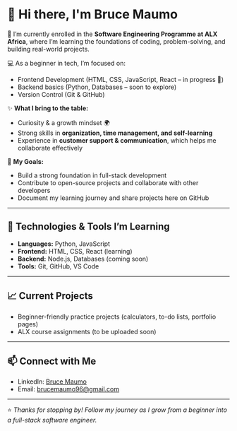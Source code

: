 # 👋 Hi there, I'm Bruce Maumo  

🌱 I’m currently enrolled in the **Software Engineering Programme at ALX Africa**, where I’m learning the foundations of coding, problem-solving, and building real-world projects.  

💻 As a beginner in tech, I’m focused on:
- Frontend Development (HTML, CSS, JavaScript, React – in progress 🚀)
- Backend basics (Python, Databases – soon to explore)  
- Version Control (Git & GitHub)  

✨ **What I bring to the table:**
- Curiosity & a growth mindset 🌍  
- Strong skills in **organization, time management, and self-learning**  
- Experience in **customer support & communication**, which helps me collaborate effectively  

📌 **My Goals:**  
- Build a strong foundation in full-stack development  
- Contribute to open-source projects and collaborate with other developers  
- Document my learning journey and share projects here on GitHub  

---

## 🔧 Technologies & Tools I’m Learning
- **Languages:** Python, JavaScript  
- **Frontend:** HTML, CSS, React (learning)  
- **Backend:** Node.js, Databases (coming soon)  
- **Tools:** Git, GitHub, VS Code  

---

## 📈 Current Projects
- Beginner-friendly practice projects (calculators, to-do lists, portfolio pages)  
- ALX course assignments (to be uploaded soon)  

---

## 📫 Connect with Me
- LinkedIn: [Bruce Maumo](https://www.linkedin.com/in/brucemaumo96/)  
- Email: brucemaumo96@gmail.com  

---

⭐️ *Thanks for stopping by! Follow my journey as I grow from a beginner into a full-stack software engineer.*  

